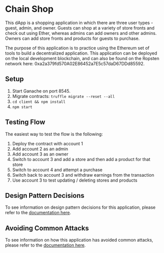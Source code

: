 # Chain Shop

This dApp is a shopping application in which there are three user types - guest, admin, and owner. Guests can shop at a variety of store fronts and check out using Ether, whereas admins can add owners and other admins. Owners can add store fronts and products for guests to purchase.

The purpose of this application is to practice using the Ethereum set of tools to build a decentralized application. This application can be deployed on the local development blockchain, and can also be found on the Ropsten network here: 0xa2a379fd570A02E86452a7E5c57daD67DDd85592.

## Setup

1. Start Ganache on port 8545.
2. Migrate contracts: `truffle migrate --reset --all`
3. `cd client && npm install`
4. `npm start`

## Testing Flow

The easiest way to test the flow is the following:

1. Deploy the contract with account 1
2. Add account 2 as an admin
3. Add account 3 as an owner
4. Switch to account 3 and add a store and then add a product for that store
5. Switch to account 4 and attempt a purchase
6. Switch back to account 3 and withdraw earnings from the transaction
7. Use account 3 to test updating / deleting stores and products

## Design Pattern Decisions

To see information on design pattern decisions for this application, please refer to the [documentation here](design_pattern_decisions.md).

## Avoiding Common Attacks

To see information on how this application has avoided common attacks, please refer to the [documentation here](avoiding_common_attacks.md).
